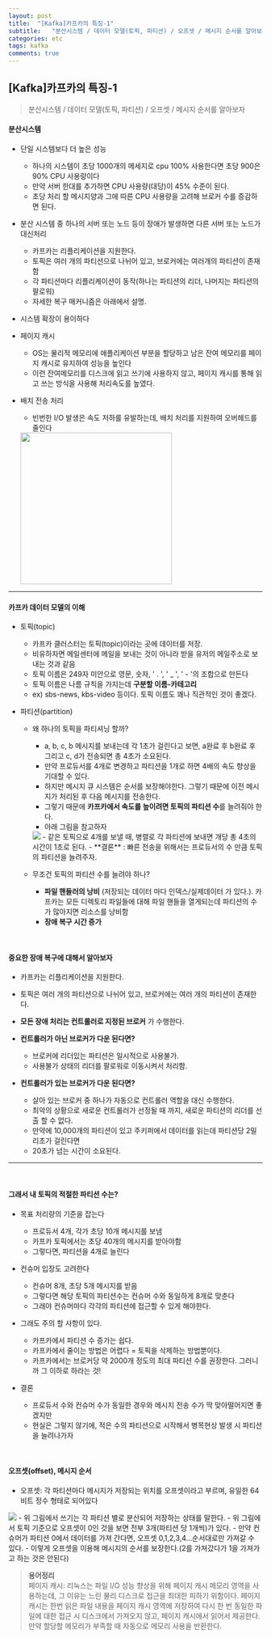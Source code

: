 ```yaml
---
layout: post
title:  "[Kafka]카프카의 특징-1"
subtitle:   "분산시스템 / 데이터 모델(토픽, 파티션) / 오프셋 / 메시지 순서를 알아보자"
categories: etc
tags: kafka
comments: true
---
```



## [Kafka]카프카의 특징-1
> 분산시스템 / 데이터 모델(토픽, 파티션) / 오프셋 / 메시지 순서를 알아보자


#### 분산시스템
- 단일 시스템보다 더 높은 성능
	- 하나의 시스템이 초당 1000개의 메세지로 cpu 100% 사용한다면 초당 900은 90% CPU 사용량이다
	- 만약 서버 한대를 추가하면 CPU 사용량(대당)이 45% 수준이 된다.
	- 초당 처리 할 메시지양과 그에 따른 CPU 사용량을 고려해 브로커 수를 증감하면 된다.

- 분산 시스템 중 하나의 서버 또는 노드 등이 장애가 발생하면 다른 서버 또는 노드가 대신처리
	- 카프카는 리플리케이션을 지원한다.
	- 토픽은 여러 개의 파티션으로 나뉘어 있고, 브로커에는 여러개의 파티션이 존재함
	- 각 파티션마다 리플리케이션이 동작(하나는 파티션의 리더, 나머지는 파티션의 팔로워)
	- 자세한 복구 매커니즘은 아래에서 설명.

- 시스템 확장이 용이하다

- 페이지 캐시
	- OS는 물리적 메모리에 애플리케이션 부분을 할당하고 남은 잔여 메모리를 페이지 캐시로 유지하여 성능을 높인다
	- 이런 잔여메모리를 디스크에 읽고 쓰기에 사용하지 않고, 페이지 캐시를 통해 읽고 쓰는 방식을 사용해 처리속도를 높였다.

- 배치 전송 처리
	- 빈번한 I/O 발생은 속도 저하를 유발하는데, 배치 처리를 지원하여 오버헤드를 줄인다  
	<img src="https://github.com/twowinsh87/twowinsh87.github.io/blob/master/assets/kafka_img/kafka3-2.png?raw=true" weight="300" height="300">



---

#### 카프카 데이터 모델의 이해
- 토픽(topic)
	- 카프카 클러스터는 토픽(topic)이라는 곳에 데이터를 저장.
	- 비유하자면 메일센터에 메일을 보내는 것이 아니라 받을 유저의 메일주소로 보내는 것과 같음
	- 토픽 이름은 249자 미안으로 영문, 숫자, ' . ', ' _ ', ' - '의 조합으로 만든다
	- 토픽 이름은 나름 규칙을 가지는데 **구분할 이름-카테고리**
	- ex) sbs-news, kbs-video 등이다. 토픽 이름도 꽤나 직관적인 것이 좋겠다.

- 파티션(partition)
	- 왜 하나의 토픽을 파티셔닝 할까?
		- a, b, c, b 메시지를 보내는데 각 1초가 걸린다고 보면, a완료 후 b완료 후 그리고 c, d가 전송되면 총 4초가 소요된다.
		- 만약 프로듀서를 4개로 변경하고 파티션을 1개로 하면 4배의 속도 향상을 기대할 수 있다.
		- 하지만 메시지 큐 시스템은 순서를 보장해야한다. 그렇기 때문에 이전 메시지가 처리된 후 다음 메시지를 전송한다.
		- 그렇기 때문에 **카프카에서 속도를 높이려면 토픽의 파티션 수**를 늘려줘야 한다.
		- 아래 그림을 참고하자  
		<img src="kafka3-5">  
		- 같은 토픽으로 4개를 보낼 때, 병렬로 각 파티션에 보내면 개당 총 4초의 시간이 1초로 된다.
		- **결론** : 빠른 전송을 위해서는 프로듀서의 수 만큼 토픽의 파티션을 늘려주자.

	- 무조건 토픽의 파티션 수를 늘려야 하나?
		- **파일 핸들러의 낭비** (저장되는 데이터 마다 인덱스/실제데이터 가 있다.). 카프카는 모든 디렉토리 파일들에 대해 파일 핸들을 열게되는데 파티션의 수가 많아지면 리소스를 낭비함
		- **장애 복구 시간 증가**

<br>

#### 중요한 장애 복구에 대해서 알아보자

- 카프카는 리플리케이션을 지원한다.

- 토픽은 여러 개의 파티션으로 나뉘어 있고, 브로커에는 여러 개의 파티션이 존재한다.

- **모든 장애 처리는 컨트롤러로 지정된 브로커** 가 수행한다.

- **컨트롤러가 아닌 브로커가 다운 된다면?**
	- 브로커에 리더있는 파티션은 일시적으로 사용불가.
	- 사용불가 상태의 리더를 팔로워로 이동시켜서 처리함.

- **컨트롤러가 있는 브로커가 다운 된다면?**
	- 살아 있는 브로커 중 하나가 자동으로 컨트롤러 역할을 대신 수행한다.
	- 최악의 상황으로 새로운 컨트롤러가 선정될 때 까지, 새로운 파티션의 리더를 선출 할 수 없다.
	- 만약에 10,000개의 파티션이 있고 주키퍼에서 데이터를 읽는데 파티션당 2밀리초가 걸린다면
	- 20초가 넘는 시간이 소요된다.

---

<br>


#### 그래서 내 토픽의 적절한 파티션 수는?
- 목표 처리량의 기준을 잡는다
	- 프로듀서 4개, 각가 초당 10개 메시지를 보냄
	- 카프카 토픽에서는 초당 40개의 메시지를 받아야함
	- 그렇다면, 파티션을 4개로 늘린다

- 컨슈머 입장도 고려한다
	- 컨슈머 8개, 초당 5개 메시지를 받음
	- 그렇다면 해당 토픽의 파티션수는 컨슈머 수와 동일하게 8개로 맞춘다
	- 그래야 컨슈머마다 각각의 파티션에 접근할 수 있게 해야한다.  

- 그래도 주의 할 사항이 있다.
	- 카프카에서 파티션 수 증가는 쉽다.
	- 카프카에서 줄이는 방법은 어렵다 = 토픽을 삭제하는 방법뿐이다.
	- 카프카에서는 브로커당 약 2000개 정도의 최대 파티션 수를 권장한다. 그러니까 그 이하로 하라는 것!

- 결론
	- 프로듀서 수와 컨슈머 수가 동일한 경우와 메시지 전송 수가 딱 맞아떨어지면 좋겠지만
	- 현실은 그렇지 않기에, 적은 수의 파티션으로 시작해서 병목현상 발생 시 파티션을 늘려나가자

<br>

#### 오프셋(offset), 메시지 순서
- 오프셋: 각 파티션마다 메시지가 저장되는 위치를 오프셋이라고 부르며, 유일한 64비트 정수 형태로 되어있다  
 <img src="kafka3-6">  
	- 위 그림에서 쓰기는 각 파티션 별로 분산되어 저장하는 상태를 말한다.
	- 위 그림에서 토픽 기준으로 오프셋이 0인 것을 보면 전부 3개(파티션 당 1개씩)가 있다.
	- 만약 컨슈머가 파티션 0에서 데이터를 가져 간다면, 오프셋 0,1,2,3,4...순서대로만 가져갈 수 있다.
	- 이렇게 오프셋을 이용해 메시지의 순서를 보장한다.(2를 가져갔다가 1을 가져가고 하는 것은 안된다)


> **용어정리**  
> 페이지 캐시: 리눅스는 파일 I/O 성능 향상을 위해 페이지 캐시 메모리 영역을 사용하는데, 그 이유는 느린 물리 디스크로 접근을 최대한 피하기 위함이다. 페이지 캐시는 한번 읽은 파일 내용을 페이지 캐시 영역에 저장하여 다시 한 번 동일한 파일에 대한 접근 시 디스크에서 가져오지 않고, 페이지 캐시에서 읽어서 제공한다. 만약 할당할 메모리가 부족할 때 자동으로 메모리 사용을 반환한다.
